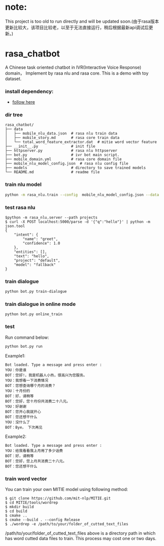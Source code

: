 # note:
This project is too old to run directly and will be updated soon.(由于rasa版本更新比较大，该项目比较老，以至于无法直接运行，稍后根据最新api调试后更新。)

# rasa_chatbot
A Chinese task oriented chatbot in  IVR(Interactive Voice Response) domain， Implement by rasa nlu and rasa core. This is a demo with toy dataset.

### install dependency:
- [follow here](https://github.com/zqhZY/rasa_chatbot/blob/master/INSTALL.md)

### dir tree
```
rasa_chatbot/
├── data
│   ├── mobile_nlu_data.json  # rasa nlu train data
│   ├── mobile_story.md       # rasa core train data
│   └── total_word_feature_extractor.dat  # mitie word vector feature
├── __init__.py               # init file
├── httpserver.py             # rasa nlu httpserver
├── bot.py                    # ivr bot main script.
├── mobile_domain.yml         # rasa core domain file
├── mobile_nlu_model_config.json  # rasa nlu config file
├── models                    # directory to save trained models
└── README.md                 # readme file

```

### train nlu model
```bash
python -m rasa_nlu.train --config  mobile_nlu_model_config.json --data data/mobile_nlu_data.json  --path models
```
### test rasa nlu
```
$python -m rasa_nlu.server --path projects
$ curl -X POST localhost:5000/parse -d '{"q":"hello"}' | python -m json.tool
{
    "intent": {
        "name": "greet",
        "confidence": 1.0
    },
    "entities": [],
    "text": "hello",
    "project": "default",
    "model": "fallback"
}

```

### train dialogue
```bash
python bot.py train-dialogue
```
### train dialogue in online mode
```
python bot.py online_train
```

### test
Run command below:
```bash
python bot.py run
```
Example1:
```
Bot loaded. Type a message and press enter : 
YOU：你是谁
BOT：您好!，我是机器人小热，很高兴为您服务。
YOU：我想看一下消费情况
BOT：您想查询哪个月的消费？
YOU：十月份的
BOT：好，请稍等
BOT：您好，您十月份共消费二十八元。
YOU：好谢谢
BOT：您开心我就开心
BOT：您还想干什么
YOU：没什么了
BOT：Bye， 下次再见

```
Example2:
```
Bot loaded. Type a message and press enter : 
YOU：给我看看我上月用了多少话费
BOT：好，请稍等
BOT：您好，您上月共消费二十八元。
BOT：您还想干什么

```

### train word vector

You can train your own MITIE model using following method:
```
$ git clone https://github.com/mit-nlp/MITIE.git
$ cd MITIE/tools/wordrep
$ mkdir build
$ cd build
$ cmake ..
$ cmake --build . --config Release
$ ./wordrep -e /path/to/your/folder_of_cutted_text_files
```
/path/to/your/folder_of_cutted_text_files above is a directory path in which has word cutted data files to train. This process may cost one or two days.
